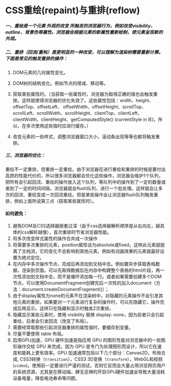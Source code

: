 # CSS重绘(repaint)与重排(reflow)

##### 一、重绘是一个元素 外观的改变 所触发的浏览器行为，例如改变visibility、outline、背景色等属性。浏览器会根据元素的新属性重新绘制，使元素呈现新的外观。

##### 二、重排（回流/重构）是更明显的一种改变，可以理解为渲染树需要重新计算。下面是常见的触发重排的操作：

1. DOM元素的几何属性变化。

2. DOM树的结构变化。例如节点的增减、移动等。

3. 获取某些属性时。（当获取一些属性时，浏览器为取得正确的值也会触发重排。这样就使得浏览器的优化失效了。这些属性包括：width、height、offsetTop、offsetLeft、 offsetWidth、offsetHeight、scrollTop、scrollLeft、scrollWidth、scrollHeight、clientTop、clientLeft、clientWidth、clientHeight、getComputedStyle() (currentStyle in IE)。所以，在多次使用这些值时应进行缓存。）

4. 改变元素的一些样式，调整浏览器窗口大小，滚动条出现等等也都将触发重排。

##### 三、浏览器的优化：

 重绘不一定重排，但重排一定重绘。由于浏览器在进行重绘和重排的时候是要付出高昂的性能代价的，所以很多浏览器都会优化这些操作，浏览器会维护1个队列，把所有会引起回流、重绘的操作放入这个队列，等队列中的操作到了一定的数量或者到了一定的时间间隔，浏览器就会flush队列，进行一个批处理。这样就会让多次的回流、重绘变成一次回流重绘。但是某些操作会让浏览器flush队列触发重排，例如上面所说第三点（获取某些属性时）。

   

#### 如何避免：

1. 避免DOM及CSS选择器嵌套过深（由于css选择器解析顺序是从右向左，越具体的css解析越慢），首次重排时节省浏览器性能。
2. 将多次改变样式属性的操作合并成一次操作
3. 将需要多次重排的元素，position属性设为absolute或fixed，这样此元素就脱离了文档流，它的变化不会影响到其他元素。例如有动画效果的元素就最好设置为绝对定位。
4. 在内存中多次操作节点，完成后再添加到文档中去。例如要异步获取表格数据，渲染到页面。可以先取得数据后在内存中构建整个表格的html片段，再一次性添加到文档中去，而不是循环添加每一行。或者如果需要创建多个DOM节点，可以使用DocumentFragment创建完后一次性的加入document（方法：document.createDocumentFragment()）；
5. 由于display属性为none的元素不在渲染树中，对隐藏的元素操作不会引发其他元素的重排。如果要对一个元素进行复杂的操作时，可以先隐藏它，操作完成后再显示。这样只在隐藏和显示时触发2次重排。
6. 隐藏显示某些元素时，使用 visibility 替换 display: none，因为前者只会引起重绘，后者会引发回流（改变了布局）。
7. 需要经常取那些引起浏览器重排的属性值时，要缓存到变量。
8. 尽量不要使用 table 布局。
9. 启用GPU加速，GPU 硬件加速是指应用 GPU 的图形性能对浏览器中的一些图形操作交给 GPU 来完成，因为 GPU 是专门为处理图形而设计，所以它在速度和能耗上更有效率。GPU 加速通常包括以下几个部分：Canvas2D，布局合成, CSS3转换（`transition`），CSS3 3D变换（`transform`），WebGL和视频(`video`)。使用前一定要进行严谨的测试，否则它反而会大量占用浏览网页用户的系统资源，尤其是在移动端，肆无忌惮的开启GPU硬件加速会导致大量消耗设备电量，降低电池寿命等问题。

